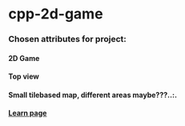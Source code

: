 # cpp-2d-game
### Chosen attributes for project:
#### 2D Game
#### Top view
#### Small tilebased map, different areas maybe???..:.


#### [Learn page](http://www.sfml-dev.org/tutorials/2.4/)
